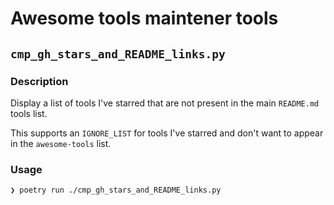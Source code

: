 # Awesome tools maintener tools

## `cmp_gh_stars_and_README_links.py`

### Description

Display a list of tools I've starred that are not present in the main `README.md` tools list.

This supports an `IGNORE_LIST` for tools I've starred and don't want to appear in the `awesome-tools` list.

### Usage

```
❯ poetry run ./cmp_gh_stars_and_README_links.py
```
